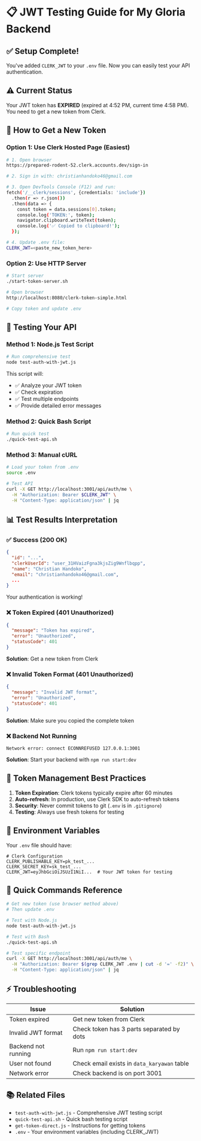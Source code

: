 # 📋 JWT Testing Guide for My Gloria Backend

## ✅ Setup Complete!

You've added `CLERK_JWT` to your `.env` file. Now you can easily test your API authentication.

## ⚠️ Current Status

Your JWT token has **EXPIRED** (expired at 4:52 PM, current time 4:58 PM).
You need to get a new token from Clerk.

## 🔄 How to Get a New Token

### Option 1: Use Clerk Hosted Page (Easiest)
```bash
# 1. Open browser
https://prepared-rodent-52.clerk.accounts.dev/sign-in

# 2. Sign in with: christianhandoko46@gmail.com

# 3. Open DevTools Console (F12) and run:
fetch('/__clerk/sessions', {credentials: 'include'})
  .then(r => r.json())
  .then(data => {
    const token = data.sessions[0].token;
    console.log('TOKEN:', token);
    navigator.clipboard.writeText(token);
    console.log('✅ Copied to clipboard!');
  });

# 4. Update .env file:
CLERK_JWT=<paste_new_token_here>
```

### Option 2: Use HTTP Server
```bash
# Start server
./start-token-server.sh

# Open browser
http://localhost:8080/clerk-token-simple.html

# Copy token and update .env
```

## 🧪 Testing Your API

### Method 1: Node.js Test Script
```bash
# Run comprehensive test
node test-auth-with-jwt.js
```

This script will:
- ✅ Analyze your JWT token
- ✅ Check expiration
- ✅ Test multiple endpoints
- ✅ Provide detailed error messages

### Method 2: Quick Bash Script
```bash
# Run quick test
./quick-test-api.sh
```

### Method 3: Manual cURL
```bash
# Load your token from .env
source .env

# Test API
curl -X GET http://localhost:3001/api/auth/me \
  -H "Authorization: Bearer $CLERK_JWT" \
  -H "Content-Type: application/json" | jq
```

## 📊 Test Results Interpretation

### ✅ Success (200 OK)
```json
{
  "id": "...",
  "clerkUserId": "user_31HVaizFgna3kjsZig9Wnflbqpp",
  "name": "Christian Handoko",
  "email": "christianhandoko46@gmail.com",
  ...
}
```
Your authentication is working!

### ❌ Token Expired (401 Unauthorized)
```json
{
  "message": "Token has expired",
  "error": "Unauthorized",
  "statusCode": 401
}
```
**Solution**: Get a new token from Clerk

### ❌ Invalid Token Format (401 Unauthorized)
```json
{
  "message": "Invalid JWT format",
  "error": "Unauthorized",
  "statusCode": 401
}
```
**Solution**: Make sure you copied the complete token

### ❌ Backend Not Running
```
Network error: connect ECONNREFUSED 127.0.0.1:3001
```
**Solution**: Start your backend with `npm run start:dev`

## 🔐 Token Management Best Practices

1. **Token Expiration**: Clerk tokens typically expire after 60 minutes
2. **Auto-refresh**: In production, use Clerk SDK to auto-refresh tokens
3. **Security**: Never commit tokens to git (`.env` is in `.gitignore`)
4. **Testing**: Always use fresh tokens for testing

## 📝 Environment Variables

Your `.env` file should have:
```env
# Clerk Configuration
CLERK_PUBLISHABLE_KEY=pk_test_...
CLERK_SECRET_KEY=sk_test_...
CLERK_JWT=eyJhbGciOiJSUzI1NiI...  # Your JWT token for testing
```

## 🚀 Quick Commands Reference

```bash
# Get new token (use browser method above)
# Then update .env

# Test with Node.js
node test-auth-with-jwt.js

# Test with Bash
./quick-test-api.sh

# Test specific endpoint
curl -X GET http://localhost:3001/api/auth/me \
  -H "Authorization: Bearer $(grep CLERK_JWT .env | cut -d '=' -f2)" \
  -H "Content-Type: application/json" | jq
```

## ⚡ Troubleshooting

| Issue | Solution |
|-------|----------|
| Token expired | Get new token from Clerk |
| Invalid JWT format | Check token has 3 parts separated by dots |
| Backend not running | Run `npm run start:dev` |
| User not found | Check email exists in `data_karyawan` table |
| Network error | Check backend is on port 3001 |

## 📚 Related Files

- `test-auth-with-jwt.js` - Comprehensive JWT testing script
- `quick-test-api.sh` - Quick bash testing script
- `get-token-direct.js` - Instructions for getting tokens
- `.env` - Your environment variables (including CLERK_JWT)